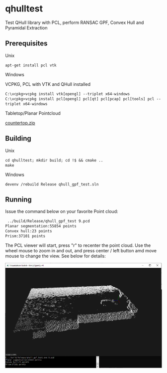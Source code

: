 # qhulltest
Test QHull library with PCL, perform RANSAC GPF, Convex Hull and Pyramidal Extraction

## Prerequisites

Unix
```
apt-get install pcl vtk
```
Windows

VCPKG, PCL with VTK and QHull installed
```
C:\vcpkg>vcpkg install vtk[opengl] --triplet x64-windows
C:\vcpkg>vcpkg install pcl[opengl] pcl[qt] pcl[pcap] pcl[tools] pcl --triplet x64-windows
```

Tabletop/Planar Pointcloud

[countertop.zip](https://sourceforge.net/projects/pointclouds/files/PCD%20datasets/countertop.zip)

## Building

Unix
```
cd qhulltest; mkdir build; cd !$ && cmake ..
make
```
Windows
```
devenv /rebuild Release qhull_gpf_test.sln
```

## Running

Issue the command below on your favorite Point cloud:

```
 ../build/Release/qhull_gpf_test 9.pcd
Planar segmentation:55854 points
Convex hull:23 points
Prism:37101 points
```

The PCL viewer will start, press "r" to recenter the point cloud. Use the wheel mouse to zoom in and out, and press center / left button amd move mouse to change the view. See below for details:

![alt text](https://github.com/jafrado/qhulltest/raw/master/qhull.jpg "Qhull Test Example")



